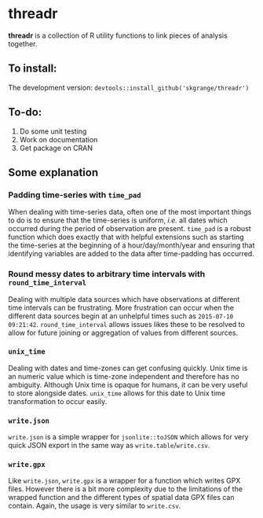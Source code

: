# **threadr**

**threadr** is a collection of R utility functions to link pieces of analysis together.

## To install:

The development version: `devtools::install_github('skgrange/threadr')`

## To-do: 

  1. Do some unit testing
  2. Work on documentation
  3. Get package on CRAN

## Some explanation

### Padding time-series with `time_pad`

When dealing with time-series data, often one of the most important things to do is to ensure that the time-series is uniform, *i.e.* all dates which occurred during the period of observation are present. `time_pad` is a robust function which does exactly that with helpful extensions such as starting the time-series at the beginning of a hour/day/month/year and ensuring that identifying variables are added to the data after time-padding has occurred. 

### Round messy dates to arbitrary time intervals with `round_time_interval`

Dealing with multiple data sources which have observations at different time intervals can be frustrating. More frustration can occur when the different data sources begin at an unhelpful times such as `2015-07-10 09:21:42`. `round_time_interval` allows issues likes these to be resolved to allow for future joining or aggregation of values from different sources.

### `unix_time`

Dealing with dates and time-zones can get confusing quickly. Unix time is an numeric value which is time-zone independent and therefore has no ambiguity. Although Unix time is opaque for humans, it can be very useful to store alongside dates. `unix_time` allows for this date to Unix time transformation to occur easily. 

### `write.json`

`write.json` is a simple wrapper for `jsonlite::toJSON` which allows for very quick JSON export in the same way as `write.table`/`write.csv`. 

### `write.gpx`

Like `write.json`, `write.gpx` is a wrapper for a function which writes GPX files. However there is a bit more complexity due to the limitations of the wrapped function and the different types of spatial data GPX files can contain. Again, the usage is very similar to `write.csv`. 

